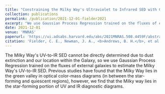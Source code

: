 ```yaml
---
title: "Constraining the Milky Way's Ultraviolet to Infrared SED with Gaussian Process Regression"
collection: publications
permalink: /publication/2021-12-01-fielder2021
excerpt: "We use Gaussian Process Regression trained on the fluxes of external galaxies to estimate the Milky Way's UV-to-IR SED."
date: 2021-12-01
venue: 'MNRAS'
paperurl: 'https://ui.adsabs.harvard.edu/abs/2021MNRAS.508.4459F/abstract'
citation: 'Fielder, C. E., Newman, J. A., <b>Andrews, B. H.</b>, et al. 2021, MNRAS, 508, 4459.'
---
```

The Milky Way's UV-to-IR SED cannot be directly determined due to dust extinction and our location within the Galaxy, so we use Gaussian Process Regression trained on the fluxes of external galaxies to estimate the Milky Way's UV-to-IR SED.  Previous studies have found that the Milky Way lies in the green valley in optical color-mass diagrams (in between the star-forming and quiescent regions), however, we find that the Milky way lies in the star-forming portion of UV and IR diagnostic diagrams.
